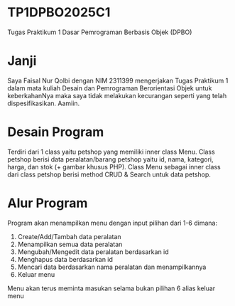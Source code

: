 # TP1DPBO2025C1
Tugas Praktikum 1 Dasar Pemrograman Berbasis Objek (DPBO)
# Janji
Saya Faisal Nur Qolbi dengan NIM 2311399 mengerjakan Tugas Praktikum 1 dalam mata kuliah Desain dan Pemrograman Berorientasi Objek untuk keberkahanNya maka saya tidak melakukan kecurangan seperti yang telah dispesifikasikan. Aamiin.
# Desain Program
Terdiri dari 1 class yaitu petshop yang memiliki inner class Menu. Class petshop berisi data peralatan/barang petshop yaitu id, nama, kategori, harga, dan stok (+ gambar khusus PHP). Class Menu sebagai inner class dari class petshop berisi method CRUD & Search untuk data petshop.
# Alur Program
Program akan menampilkan menu dengan input pilihan dari 1-6 dimana:
1. Create/Add/Tambah data peralatan
2. Menampilkan semua data peralatan
3. Mengubah/Mengedit data peralatan berdasarkan id
4. Menghapus data berdasarkan id
5. Mencari data berdasarkan nama peralatan dan menampilkannya
6. Keluar menu

Menu akan terus meminta masukan selama bukan pilihan 6 alias keluar menu

